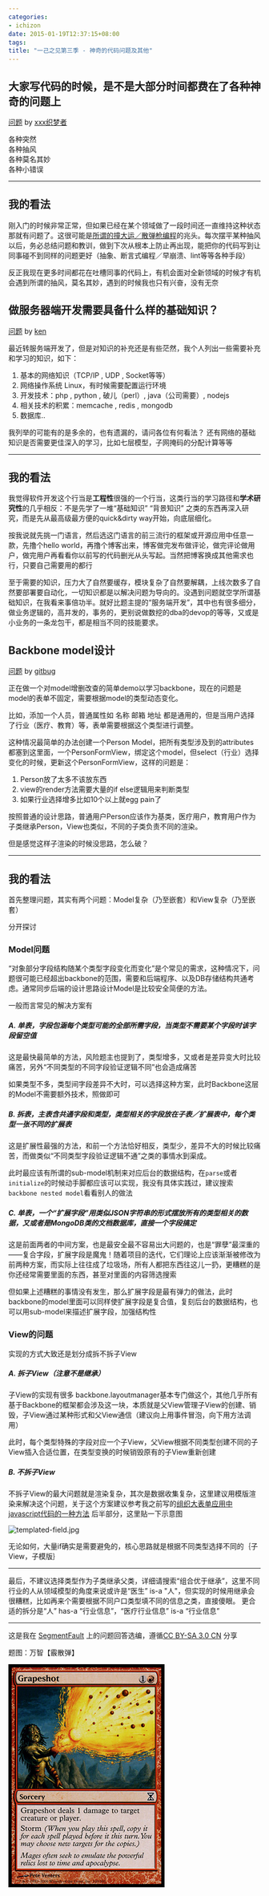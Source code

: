```yaml
---
categories:
- ichizon
date: 2015-01-19T12:37:15+08:00
tags: 
title: "一己之见第三季 - 神奇的代码问题及其他"
---
```


<!--================================!-->

## 大家写代码的时候，是不是大部分时间都费在了各种神奇的问题上

[问题](http://segmentfault.com/q/1010000001664019) by [xxx织梦者](http://segmentfault.com/u/zhimengren)

各种突然  
各种抽风  
各种莫名其妙  
各种小错误

<!--more-->
---

## 我的看法

刚入门的时候非常正常，但如果已经在某个领域做了一段时间还一直维持这种状态那就有问题了。这很可能是[所谓的撞大运／散弹枪编程][9]的兆头。每次摆平某种抽风以后，务必总结问题和教训，做到下次从根本上防止再出现，能把你的代码写到让同事碰不到同样的问题更好（抽象、断言式编程／早崩溃、lint等等各种手段）

反正我现在更多时间都花在吐槽同事的代码上，有机会面对全新领域的时候才有机会遇到所谓的抽风，莫名其妙，遇到的时候我也只有兴奋，没有无奈

  [9]: http://coolshell.cn/articles/2058.html


<!--================================!-->

## 做服务器端开发需要具备什么样的基础知识？

[问题](http://segmentfault.com/q/1010000001589389) by [ken](http://segmentfault.com/u/ken_1)

最近转服务端开发了，但是对知识的补充还是有些茫然，我个人列出一些需要补充和学习的知识，如下：

1. 基本的网络知识（TCP/IP , UDP , Socket等等）
2. 网络操作系统 Linux，有时候需要配置运行环境
3. 开发技术：php , python , 破儿（perl）, java（公司需要）, nodejs
4. 相关技术的积累：memcache , redis , mongodb
5. 数据库..

我列举的可能有的是多余的，也有遗漏的，请问各位有何看法？
还有网络的基础知识是否需要更佳深入的学习，比如七层模型，子网掩码的分配计算等等

---

## 我的看法

我觉得软件开发这个行当是**工程性**很强的一个行当，这类行当的学习路径和**学术研究性**的几乎相反：不是先学了一堆“基础知识” “背景知识” 之类的东西再深入研究，而是先从最高级最方便的quick&dirty way开始，向底层细化。

按我说就先挑一门语言，然后选这门语言的前三流行的框架或开源应用中任意一款，先撸个hello world，再撸个博客出来，博客做完发布做评论，做完评论做用户，做完用户再看看你以前写的代码删光从头写起。当然把博客换成其他需求也行，只要自己需要用的都行

至于需要的知识，压力大了自然要缓存，模块复杂了自然要解耦，上线次数多了自然要部署要自动化，一切知识都是以解决问题为导向的。没遇到问题就空学所谓基础知识，在我看来事倍功半。就好比题主提的“服务端开发”，其中也有很多细分，做业务逻辑的，高并发的，事务的，更别说做数挖的dba的devop的等等，又或是小业务的一条龙包干，都是相当不同的技能要求。


<!--================================!-->

## Backbone model设计

[问题](http://segmentfault.com/q/1010000002492467) by [gitbug](http://segmentfault.com/u/gitbug)

正在做一个对model增删改查的简单demo以学习backbone，现在的问题是model的表单不固定，需要根据model的类型动态变化。

比如，添加一个人员，普通属性如 名称 邮箱 地址 都是通用的，但是当用户选择了行业（医疗、教育）等，表单需要根据这个类型进行调整。

这种情况最简单的办法创建一个Person Model，把所有类型涉及到的attributes都塞到这里面，一个PersonFormView，绑定这个model，但select（行业）选择变化的时候，更新这个PersonFormView，这样的问题是：

 1. Person放了太多不该放东西 
 2. view的render方法需要大量的if else逻辑用来判断类型
 3. 如果行业选择增多比如10个以上就egg pain了

按照普通的设计思路，普通用户Person应该作为基类，医疗用户，教育用户作为子类继承Person，View也类似，不同的子类负责不同的渲染。

但是感觉这样子渲染的时候没思路，怎么破？

---

## 我的看法

首先整理问题，其实有两个问题：Model复杂（乃至嵌套）和View复杂（乃至嵌套）

分开探讨

### Model问题

“对象部分字段结构随某个类型字段变化而变化”是个常见的需求，这种情况下，问题很可能已经超出backbone的范围，需要和后端程序、以及DB存储结构共通考虑。通常同步后端的设计思路设计Model是比较安全简便的方法。

一般而言常见的解决方案有

##### A. 单表，字段包涵每个类型可能的全部所需字段，当类型不需要某个字段时该字段留空值

这是最快最简单的方法，风险题主也提到了，类型增多，又或者是差异变大时比较痛苦，另外“不同类型的不同字段验证逻辑不同”也会造成痛苦

如果类型不多，类型间字段差异不大时，可以选择这种方案，此时Backbone这层的Model不需要额外技术，照做即可

##### B. 拆表，主表含共通字段和类型，类型相关的字段放在子表／扩展表中，每个类型一张不同的扩展表
这是扩展性最强的方法，和前一个方法恰好相反，类型少，差异不大的时候比较痛苦，而做类似“不同类型字段验证逻辑不通”之类的事情水到渠成。 

此时最应该有所谓的sub-model机制来对应后台的数据结构，在`parse`或者`initialize`的时候动手脚都应该可以实现，我没有具体实践过，建议搜索 `backbone nested model`看看别人的做法

##### C. 单表，一个“扩展字段”用类似JSON字符串的形式摆放所有的类型相关的数据，又或者是MongoDB类的文档数据库，直接一个字段搞定   

这是前面两者的中间方案，也是最安全最不容易出大问题的，也是“罪孽”最深重的——复合字段，扩展字段是魔鬼！随着项目的迭代，它们理论上应该渐渐被修改为前两种方案，而实际上往往成了垃圾场，所有人都把东西往这儿一扔，更糟糕的是你还经常需要里面的东西，甚至对里面的内容筛选搜索   

但如果上述糟糕的事情没有发生，那么扩展字段是最有弹力的做法，此时backbone的model里面可以同样使扩展字段是复合值，复刻后台的数据结构，也可以用sub-model来描述扩展字段，加强结构性


### View的问题

实现的方式大致还是划分成拆不拆子View

##### A. 拆子View（注意不是继承）
子View的实现有很多 backbone.layoutmanager基本专门做这个，其他几乎所有基于Backbone的框架都会涉及这一块，本质就是父View管理子View的创建、销毁，子View通过某种形式和父View通信（建议向上用事件冒泡，向下用方法调用）

此时，每个类型特殊的字段对应一个子View，父View根据不同类型创建不同的子View插入合适位置，在类型变换的时候销毁原有的子View重新创建

##### B. 不拆子View
不拆子View的最大问题就是渲染复杂，其次是数据收集复杂，这里建议用模版渲染来解决这个问题，关于这个方案建议参考我之前写的[组织大表单应用中javascript代码的一种方法][1] 后半部分，这里贴一下示意图

![templated-field.jpg][2]

无论如何，大量if确实是需要避免的，核心思路就是根据不同类型选择不同的｛子View，子模版｝


---

最后，不建议选择类型作为子类继承父类，详细请搜索“组合优于继承”，这里不同行业的人从领域模型的角度来说或许是“医生” is-a "人"，但实现的时候用继承会很糟糕，比如再来个需要根据不同户口类型填不同的信息之类，直接傻眼。
更合适的拆分是“人” has-a “行业信息”，“医疗行业信息” is-a “行业信息”


  [1]: http://press.mcfog.wang/2013/06/dsl-style-javascript/
  [2]: http://segmentfault.com/img/bVkCLx


---

这是我在 [SegmentFault](http://segmentfault.com/) 上的问题回答选编，遵循[CC BY-SA 3.0 CN](http://creativecommons.org/licenses/by-sa/3.0/cn/) 分享

题图：万智【霰散弹】

![](/img/2015-q1/ts160.jpg)
